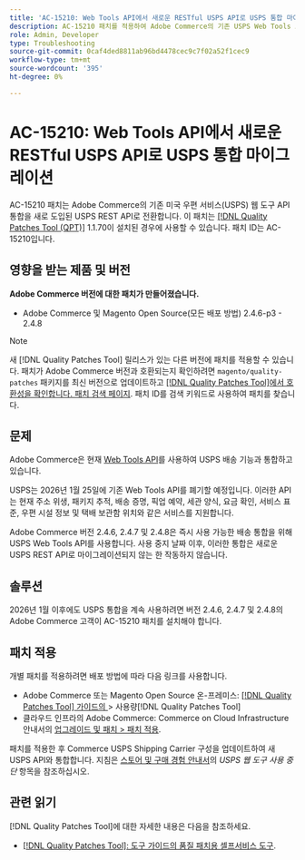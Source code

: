 ```yaml
---
title: 'AC-15210: Web Tools API에서 새로운 RESTful USPS API로 USPS 통합 마이그레이션'
description: AC-15210 패치를 적용하여 Adobe Commerce의 기존 USPS Web Tools API 통합을 새로 도입된 USPS REST API로 전환합니다.
role: Admin, Developer
type: Troubleshooting
source-git-commit: 0caf4ded8811ab96bd4478cec9c7f02a52f1cec9
workflow-type: tm+mt
source-wordcount: '395'
ht-degree: 0%

---
```



# AC-15210: Web Tools API에서 새로운 RESTful USPS API로 USPS 통합 마이그레이션

AC-15210 패치는 Adobe Commerce의 기존 미국 우편 서비스(USPS) 웹 도구 API 통합을 새로 도입된 USPS REST API로 전환합니다. 이 패치는 [[!DNL Quality Patches Tool (QPT)]](/help/tools/quality-patches-tool/quality-patches-tool-to-self-serve-quality-patches.md) 1.1.70이 설치된 경우에 사용할 수 있습니다. 패치 ID는 AC-15210입니다.

## 영향을 받는 제품 및 버전

**Adobe Commerce 버전에 대한 패치가 만들어졌습니다.**

* Adobe Commerce 및 Magento Open Source(모든 배포 방법) 2.4.6-p3 - 2.4.8

>[!NOTE]
>
>새 [!DNL Quality Patches Tool] 릴리스가 있는 다른 버전에 패치를 적용할 수 있습니다. 패치가 Adobe Commerce 버전과 호환되는지 확인하려면 `magento/quality-patches` 패키지를 최신 버전으로 업데이트하고 [[!DNL Quality Patches Tool]에서 호환성을 확인합니다. 패치 검색 페이지](https://experienceleague.adobe.com/tools/commerce-quality-patches/index.html?lang=ko). 패치 ID를 검색 키워드로 사용하여 패치를 찾습니다.

## 문제

Adobe Commerce은 현재 [Web Tools API](https://www.usps.com/business/web-tools-apis/#developers)를 사용하여 USPS 배송 기능과 통합하고 있습니다.

USPS는 2026년 1월 25일에 기존 Web Tools API를 폐기할 예정입니다. 이러한 API는 현재 주소 위생, 패키지 추적, 배송 증명, 픽업 예약, 세관 양식, 요금 확인, 서비스 표준, 우편 시설 정보 및 택배 보관함 위치와 같은 서비스를 지원합니다.

Adobe Commerce 버전 2.4.6, 2.4.7 및 2.4.8은 즉시 사용 가능한 배송 통합을 위해 USPS Web Tools API를 사용합니다. 사용 중지 날짜 이후, 이러한 통합은 새로운 USPS REST API로 마이그레이션되지 않는 한 작동하지 않습니다.

## 솔루션

2026년 1월 이후에도 USPS 통합을 계속 사용하려면 버전 2.4.6, 2.4.7 및 2.4.8의 Adobe Commerce 고객이 AC-15210 패치를 설치해야 합니다.

## 패치 적용

개별 패치를 적용하려면 배포 방법에 따라 다음 링크를 사용합니다.

* Adobe Commerce 또는 Magento Open Source 온-프레미스: [[!DNL Quality Patches Tool]  가이드의 &#x200B;](/help/tools/quality-patches-tool/usage.md)> 사용량[!DNL Quality Patches Tool]
* 클라우드 인프라의 Adobe Commerce: Commerce on Cloud Infrastructure 안내서의 [업그레이드 및 패치 > 패치 적용](https://experienceleague.adobe.com/docs/commerce-cloud-service/user-guide/develop/upgrade/apply-patches.html?lang=ko).

패치를 적용한 후 Commerce USPS Shipping Carrier 구성을 업데이트하여 새 USPS API와 통합합니다. 지침은 [스토어 및 구매 경험 안내서](https://experienceleague.adobe.com/ko/docs/commerce-admin/stores-sales/delivery/shipping-carriers/carriers#usps-web-tools-api-deprecation)의 *USPS 웹 도구 사용 중단* 항목을 참조하십시오.

## 관련 읽기

[!DNL Quality Patches Tool]에 대한 자세한 내용은 다음을 참조하세요.

* [[!DNL Quality Patches Tool]: 도구 가이드의 품질 패치용 셀프서비스 도구](/help/tools/quality-patches-tool/quality-patches-tool-to-self-serve-quality-patches.md).
